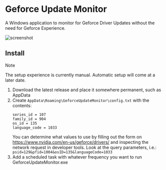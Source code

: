 # Geforce Update Monitor

A Windows application to monitor for Geforce Driver Updates without the need for Geforce Experience.

![screenshot](https://github.com/ecnepsnai/geforce-update-monitor/assets/1607109/86379ec8-709c-40eb-a0c4-392d95b84549)

## Install

> [!NOTE]  
> The setup experience is currently manual. Automatic setup will come at a later date.

1. Download the latest release and place it somewhere permanent, such as AppData
1. Create `AppData\Roaming\GeforceUpdateMonitor\config.txt` with the contents:
   ```
   series_id = 107
   family_id = 904
   os_id = 135
   language_code = 1033
   ```
   You can determine what values to use by filling out the form on https://www.nvidia.com/en-us/geforce/drivers/ and inspecting the network request in developer tools. Look at the query parameters, i.e.: `psid=129&pfid=1004&osID=135&languageCode=1033`
1. Add a scheduled task with whatever frequency you want to run GeforceUpdateMonitor.exe

